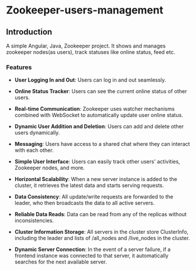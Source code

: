 # Zookeeper-users-management

## Introduction

A simple Angular, Java, Zookeeper project. It shows and manages zookeeper nodes(as users), track statuses like online status, feed etc.

### Features

* **__User Logging In and Out__**: Users can log in and out seamlessly.

* **__Online Status Tracker__**: Users can see the current online status of other users.

* **__Real-time Communication__**: Zookeeper uses watcher mechanisms combined with WebSocket to automatically update user online status.

* **__Dynamic User Addition and Deletion__**: Users can add and delete other users dynamically.

* **__Messaging__**: Users have access to a shared chat where they can interact with each other.

* **__Simple User Interface__**: Users can easily track other users' activities, Zookeeper nodes, and more.

* **__Horizontal Scalability__**: When a new server instance is added to the cluster, it retrieves the latest data and starts serving requests.

* **__Data Consistency__**: All update/write requests are forwarded to the leader, who then broadcasts the data to all active servers.

* **__Reliable Data Reads__**: Data can be read from any of the replicas without inconsistencies.

* **__Cluster Information Storage__**: All servers in the cluster store ClusterInfo, including the leader and lists of /all_nodes and /live_nodes in the cluster.

* **__Dynamic Server Connection__**: In the event of a server failure, if a frontend instance was connected to that server, it automatically searches for the next available server.
